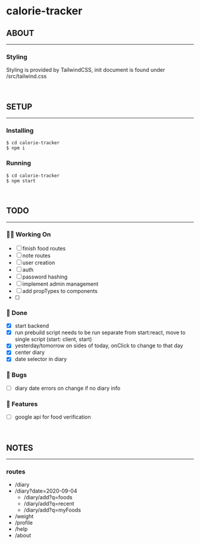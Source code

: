 # calorie-tracker


## ABOUT
---
### Styling
Styling is provided by TailwindCSS, init document is found under /src/tailwind.css


<br />

## SETUP
---
### Installing
```shell
$ cd calorie-tracker
$ npm i
```
### Running
```shell
$ cd calorie-tracker
$ npm start
``` 

<br />


## TODO
---

### 👨‍💻  Working On
  - [ ] finish food routes
  - [ ] note routes
  - [ ] user creation
  - [ ] auth
  - [ ] password hashing
  - [ ] implement admin management 
  - [ ] add propTypes to components
  - [ ] 

### 🌚  Done
  - [x] start backend
  - [x] run prebuild script needs to be run separate from start:react, move to single script (start: client, start) 
  - [x] yesterday/tomorrow on sides of today, onClick to change to that day
  - [x] center diary
  - [x] date selector in diary

### 🐛  Bugs
  - [ ] diary date errors on change if no diary info

### 🚀  Features
  - [ ] google api for food verification


<br/>


## NOTES
---
### routes
- /diary
- /diary?date=2020-09-04
  - /diary/add?q=foods
  - /diary/add?q=recent
  - /diary/add?q=myFoods
- /weight
- /profile
- /help
- /about